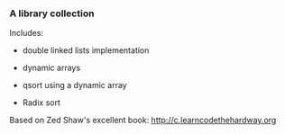### A library collection

Includes:

- double linked lists implementation

- dynamic arrays

- qsort using a dynamic array

- Radix sort

Based on Zed Shaw's excellent book: http://c.learncodethehardway.org
